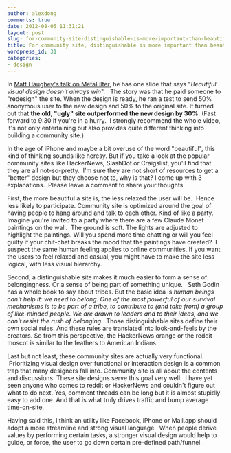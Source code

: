 ```yaml
---
author: alexdong
comments: true
date: 2012-08-05 11:31:21
layout: post
slug: for-community-site-distinguishable-is-more-important-than-beautiful
title: For community site, distinguishable is more important than beautiful
wordpress_id: 31
categories:
- design
---
```


In [Matt Haughey's talk on MetaFilter](http://www.metafilter.com/about.mefi), he has one slide that says "_Beautiful visual design doesn't always win_".   The story was that he paid someone to "redesign" the site. When the design is ready, he ran a test to send 50% anonymous user to the new design and 50% to the original site. It turned out that **the old, "ugly" site outperformed the new design by 30%**. (Fast forward to 9:30 if you're in a hurry.  I strongly recommend the whole video, it's not only entertaining but also provides quite different thinking into building a community site.)

In the age of iPhone and maybe a bit overuse of the word "beautiful", this kind of thinking sounds like heresy. But if you take a look at the popular community sites like HackerNews, SlashDot or Craigslist, you'll find that they are all not-so-pretty.  I'm sure they are not short of resources to get a "better" design but they choose not to, why is that? I come up with 3 explanations.  Please leave a comment to share your thoughts.

First, the more beautiful a site is, the less relaxed the user will be.  Hence less likely to participate. Community site is optimized around the goal of having people to hang around and talk to each other. Kind of like a party. Imagine you're invited to a party where there are a few Claude Monet paintings on the wall.  The ground is soft. The lights are adjusted to highlight the paintings. Will you spend more time chatting or will you feel guilty if your chit-chat breaks the mood that the paintings have created?  I suspect the same human feeling applies to online communities. If you want the users to feel relaxed and casual, you might have to make the site less logical, with less visual hierarchy.

Second, a distinguishable site makes it much easier to form a sense of belongingness. Or a sense of being part of something unique.   Seth Godin has a whole book to say about tribes. But the basic idea is _human beings can't help it: we need to belong. One of the most powerful of our survival mechanisms is to be part of a tribe, to contribute to (and take from) a group of like-minded people. We are drawn to leaders and to their ideas, and we can't resist the rush of belonging_.  Those distinguishable sites define their own social rules. And these rules are translated into look-and-feels by the creators. So from this perspective, the HackerNews orange or the reddit moscot is similar to the feathers to American Indians.

Last but not least, these community sites are actually very functional.  Prioritizing visual design over functional or interaction design is a common trap that many designers fall into. Community site is all about the contents and discussions. These site designs serve this goal very well.  I have yet seen anyone who comes to reddit or HackerNews and couldn't figure out what to do next. Yes, comment threads can be long but it is almost stupidly easy to add one. And that is what truly drives traffic and bump average time-on-site.

Having said this, I think an utility like Facebook, iPhone or Mail.app should adopt a more streamline and strong visual language.  When people derive values by performing certain tasks, a stronger visual design would help to guide, or force, the user to go down certain pre-defined path/funnel.
